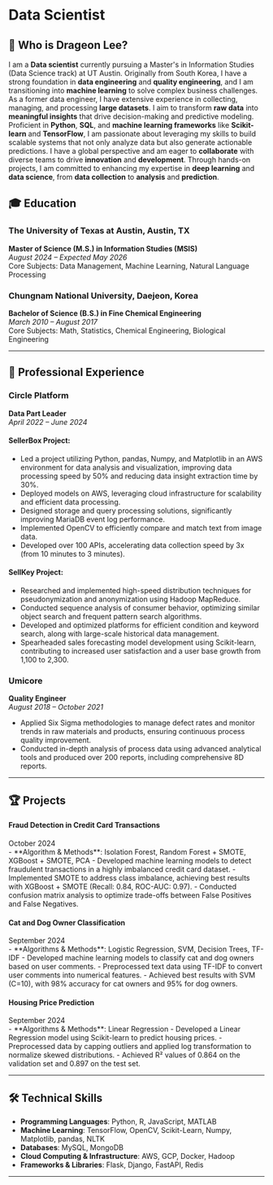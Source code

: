 # Data Scientist

## 👋 Who is Drageon Lee?

<p class="justified-text">
I am a <strong>Data scientist</strong> currently pursuing a Master's in Information Studies (Data Science track) at UT Austin. Originally from South Korea, I have a strong foundation in <strong>data engineering</strong> and <strong>quality engineering</strong>, and I am transitioning into <strong>machine learning</strong> to solve complex business challenges. As a former data engineer, I have extensive experience in collecting, managing, and processing <strong>large datasets</strong>. I aim to transform <strong>raw data</strong> into <strong>meaningful insights</strong> that drive decision-making and predictive modeling. Proficient in <strong>Python</strong>, <strong>SQL</strong>, and <strong>machine learning frameworks</strong> like <strong>Scikit-learn</strong> and <strong>TensorFlow</strong>, I am passionate about leveraging my skills to build scalable systems that not only analyze data but also generate actionable predictions. I have a global perspective and am eager to <strong>collaborate</strong> with diverse teams to drive <strong>innovation</strong> and <strong>development</strong>. Through hands-on projects, I am committed to enhancing my expertise in <strong>deep learning</strong> and <strong>data science</strong>, from <strong>data collection</strong> to <strong>analysis</strong> and <strong>prediction</strong>.
</p>

## 🎓 Education

### **The University of Texas at Austin, Austin, TX**  
**Master of Science (M.S.) in Information Studies (MSIS)**  
*August 2024 – Expected May 2026*  
Core Subjects: Data Management, Machine Learning, Natural Language Processing

### **Chungnam National University, Daejeon, Korea**  
**Bachelor of Science (B.S.) in Fine Chemical Engineering**  
*March 2010 – August 2017*  
Core Subjects: Math, Statistics, Chemical Engineering, Biological Engineering

---

## 💼 Professional Experience

### **Circle Platform**  
**Data Part Leader**  
*April 2022 – June 2024*

#### SellerBox Project:
- Led a project utilizing Python, pandas, Numpy, and Matplotlib in an AWS environment for data analysis and visualization, improving data processing speed by 50% and reducing data insight extraction time by 30%.
- Deployed models on AWS, leveraging cloud infrastructure for scalability and efficient data processing.
- Designed storage and query processing solutions, significantly improving MariaDB event log performance.
- Implemented OpenCV to efficiently compare and match text from image data.
- Developed over 100 APIs, accelerating data collection speed by 3x (from 10 minutes to 3 minutes).

#### SellKey Project:
- Researched and implemented high-speed distribution techniques for pseudonymization and anonymization using Hadoop MapReduce.
- Conducted sequence analysis of consumer behavior, optimizing similar object search and frequent pattern search algorithms.
- Developed and optimized platforms for efficient condition and keyword search, along with large-scale historical data management.
- Spearheaded sales forecasting model development using Scikit-learn, contributing to increased user satisfaction and a user base growth from 1,100 to 2,300.

### **Umicore**  
**Quality Engineer**  
*August 2018 – October 2021*
- Applied Six Sigma methodologies to manage defect rates and monitor trends in raw materials and products, ensuring continuous process quality improvement.
- Conducted in-depth analysis of process data using advanced analytical tools and produced over 200 reports, including comprehensive 8D reports.

---

## 🏆 Projects

<div class="left-right">
    <h4 class="project-title">Fraud Detection in Credit Card Transactions</h4>
    <span class="project-date">October 2024</span>
</div>
- **Algorithm & Methods**: Isolation Forest, Random Forest + SMOTE, XGBoost + SMOTE, PCA  
- Developed machine learning models to detect fraudulent transactions in a highly imbalanced credit card dataset.
- Implemented SMOTE to address class imbalance, achieving best results with XGBoost + SMOTE (Recall: 0.84, ROC-AUC: 0.97).
- Conducted confusion matrix analysis to optimize trade-offs between False Positives and False Negatives.

<div class="left-right">
    <h4 class="project-title">Cat and Dog Owner Classification</h4>
    <span class="project-date">September 2024</span>
</div>
- **Algorithms & Methods**: Logistic Regression, SVM, Decision Trees, TF-IDF  
- Developed machine learning models to classify cat and dog owners based on user comments.
- Preprocessed text data using TF-IDF to convert user comments into numerical features.
- Achieved best results with SVM (C=10), with 98% accuracy for cat owners and 95% for dog owners.

<div class="left-right">
    <h4 class="project-title">Housing Price Prediction</h4>
    <span class="project-date">September 2024</span>
</div>
- **Algorithms & Methods**: Linear Regression
- Developed a Linear Regression model using Scikit-learn to predict housing prices.
- Preprocessed data by capping outliers and applied log transformation to normalize skewed distributions.
- Achieved R² values of 0.864 on the validation set and 0.897 on the test set.

---

## 🛠 Technical Skills
- **Programming Languages**: Python, R, JavaScript, MATLAB
- **Machine Learning**: TensorFlow, OpenCV, Scikit-Learn, Numpy, Matplotlib, pandas, NLTK
- **Databases**: MySQL, MongoDB
- **Cloud Computing & Infrastructure**: AWS, GCP, Docker, Hadoop
- **Frameworks & Libraries**: Flask, Django, FastAPI, Redis

---
